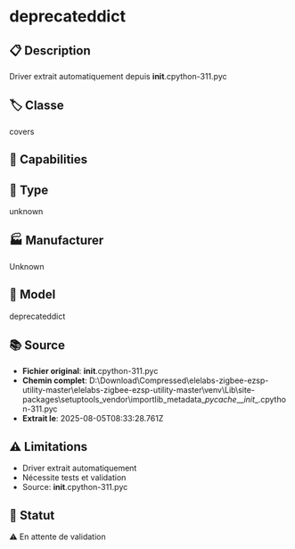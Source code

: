 # deprecateddict

## 📋 Description
Driver extrait automatiquement depuis __init__.cpython-311.pyc

## 🏷️ Classe
covers

## 🔧 Capabilities


## 📡 Type
unknown

## 🏭 Manufacturer
Unknown

## 📱 Model
deprecateddict

## 📚 Source
- **Fichier original**: __init__.cpython-311.pyc
- **Chemin complet**: D:\Download\Compressed\elelabs-zigbee-ezsp-utility-master\elelabs-zigbee-ezsp-utility-master\venv\Lib\site-packages\setuptools\_vendor\importlib_metadata\__pycache__\__init__.cpython-311.pyc
- **Extrait le**: 2025-08-05T08:33:28.761Z

## ⚠️ Limitations
- Driver extrait automatiquement
- Nécessite tests et validation
- Source: __init__.cpython-311.pyc

## 🚀 Statut
⚠️ En attente de validation
